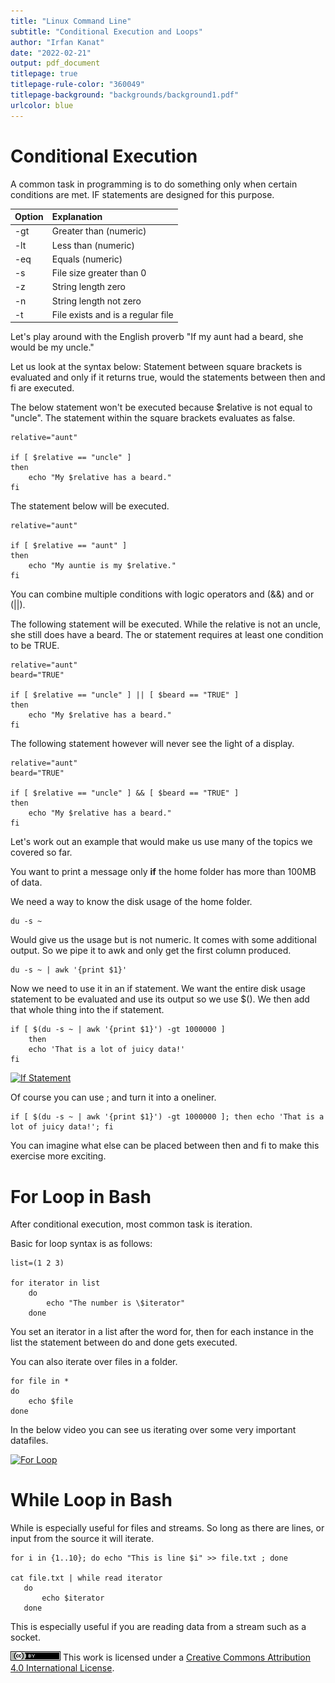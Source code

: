 ```yaml
---
title: "Linux Command Line"
subtitle: "Conditional Execution and Loops"
author: "Irfan Kanat"
date: "2022-02-21"
output: pdf_document
titlepage: true
titlepage-rule-color: "360049"
titlepage-background: "backgrounds/background1.pdf"
urlcolor: blue
---
```


# Conditional Execution

A common task in programming is to do something only when certain conditions are met. IF statements are designed for this purpose.

| Option | Explanation |
|:----|:----|
| -gt | Greater than (numeric)|
| -lt | Less than (numeric)|
| -eq | Equals (numeric)|
| -s | File size greater than 0 |
| -z | String length zero |
| -n | String length not zero |
| -t | File exists and is a regular file |

Let's play around with the English proverb "If my aunt had a beard, she would be my uncle."

Let us look at the syntax below: Statement between square brackets is evaluated and only if it returns true, would the statements between then and fi are executed.

The below statement won't be executed because $relative is not equal to "uncle". The statement within the square brackets evaluates as false.

    relative="aunt"
    
    if [ $relative == "uncle" ] 
    then 
        echo "My $relative has a beard."
    fi

The statement below will be executed.

    relative="aunt"
    
    if [ $relative == "aunt" ] 
    then 
        echo "My auntie is my $relative."
    fi

You can combine multiple conditions with logic operators and (&&) and or (\|\|).

The following statement will be executed. While the relative is not an uncle, she still does have a beard. The or statement requires at least one condition to be TRUE.

    relative="aunt"
    beard="TRUE"
    
    if [ $relative == "uncle" ] || [ $beard == "TRUE" ]
    then 
        echo "My $relative has a beard."
    fi

The following statement however will never see the light of a display.

    relative="aunt"
    beard="TRUE"
    
    if [ $relative == "uncle" ] && [ $beard == "TRUE" ]
    then 
        echo "My $relative has a beard."
    fi

Let's work out an example that would make us use many of the topics we covered so far.

You want to print a message only **if** the home folder has more than 100MB of data.

We need a way to know the disk usage of the home folder.

    du -s ~

Would give us the usage but is not numeric. It comes with some additional output. So we pipe it to awk and only get the first column produced.

    du -s ~ | awk '{print $1}'

Now we need to use it in an if statement. We want the entire disk usage statement to be evaluated and use its output so we use $(). We then add that whole thing into the if statement.

    if [ $(du -s ~ | awk '{print $1}') -gt 1000000 ]
        then
        echo 'That is a lot of juicy data!'
    fi


[![If Statement](figures/ifStatement.gif)](videos/ifStatement.mp4 "Click to watch with audio")

Of course you can use ; and turn it into a oneliner.

    if [ $(du -s ~ | awk '{print $1}') -gt 1000000 ]; then echo 'That is a lot of juicy data!'; fi

You can imagine what else can be placed between then and fi to make this exercise more exciting.

# For Loop in Bash

After conditional execution, most common task is iteration. 

Basic for loop syntax is as follows:

    list=(1 2 3)
    
	for iterator in list
	    do
	        echo "The number is \$iterator"
	    done

You set an iterator in a list after the word for, then for each instance in the list the statement between do and done gets executed.

You can also iterate over files in a folder.

	for file in *
	do
	    echo $file
	done

In the below video you can see us iterating over some very important datafiles.

[![For Loop](figures/forLoop.gif)](videos/forLoop.mp4 "Click to watch with audio.")

# While Loop in Bash

While is especially useful for files and streams. So long as there are lines, or input from the source it will iterate.

    for i in {1..10}; do echo "This is line $i" >> file.txt ; done

    cat file.txt | while read iterator
       do
	       echo $iterator
       done

This is especially useful if you are reading data from a stream such as a socket.

![CC4](CC4.png) This work is licensed under a [Creative Commons Attribution 4.0 International License](http://creativecommons.org/licenses/by/4.0/).
